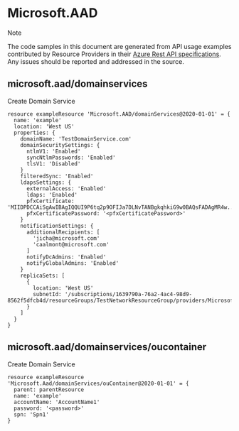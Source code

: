 # Microsoft.AAD
  
> [!NOTE]
> The code samples in this document are generated from API usage examples contributed by Resource Providers in their [Azure Rest API specifications](https://github.com/Azure/azure-rest-api-specs). Any issues should be reported and addressed in the source.


## microsoft.aad/domainservices

Create Domain Service
```bicep
resource exampleResource 'Microsoft.AAD/domainServices@2020-01-01' = {
  name: 'example'
  location: 'West US'
  properties: {
    domainName: 'TestDomainService.com'
    domainSecuritySettings: {
      ntlmV1: 'Enabled'
      syncNtlmPasswords: 'Enabled'
      tlsV1: 'Disabled'
    }
    filteredSync: 'Enabled'
    ldapsSettings: {
      externalAccess: 'Enabled'
      ldaps: 'Enabled'
      pfxCertificate: 'MIIDPDCCAiSgAwIBAgIQQUI9P6tq2p9OFIJa7DLNvTANBgkqhkiG9w0BAQsFADAgMR4w...'
      pfxCertificatePassword: '<pfxCertificatePassword>'
    }
    notificationSettings: {
      additionalRecipients: [
        'jicha@microsoft.com'
        'caalmont@microsoft.com'
      ]
      notifyDcAdmins: 'Enabled'
      notifyGlobalAdmins: 'Enabled'
    }
    replicaSets: [
      {
        location: 'West US'
        subnetId: '/subscriptions/1639790a-76a2-4ac4-98d9-8562f5dfcb4d/resourceGroups/TestNetworkResourceGroup/providers/Microsoft.Network/virtualNetworks/TestVnetWUS/subnets/TestSubnetWUS'
      }
    ]
  }
}
```

## microsoft.aad/domainservices/oucontainer

Create Domain Service
```bicep
resource exampleResource 'Microsoft.Aad/domainServices/ouContainer@2020-01-01' = {
  parent: parentResource 
  name: 'example'
  accountName: 'AccountName1'
  password: '<password>'
  spn: 'Spn1'
}
```
